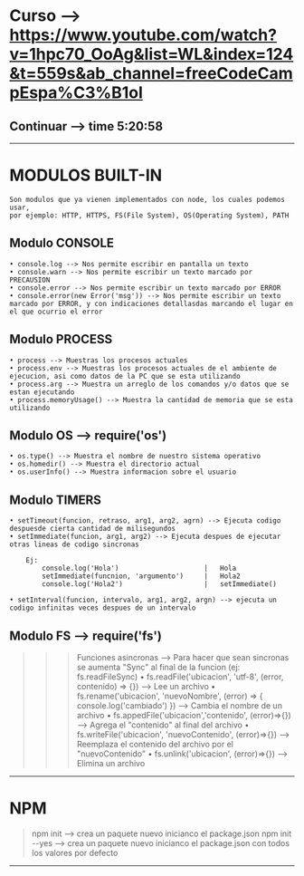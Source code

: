 # Curso --> https://www.youtube.com/watch?v=1hpc70_OoAg&list=WL&index=124&t=559s&ab_channel=freeCodeCampEspa%C3%B1ol

## Continuar --> time 5:20:58

--------------------------------------------------------------------------------------------------------------------------------------------

# MODULOS BUILT-IN
    Son modulos que ya vienen implementados con node, los cuales podemos usar, 
    por ejemplo: HTTP, HTTPS, FS(File System), OS(Operating System), PATH

## Modulo CONSOLE
    • console.log --> Nos permite escribir en pantalla un texto
    • console.warn --> Nos permite escribir un texto marcado por PRECAUSION
    • console.error --> Nos permite escribir un texto marcado por ERROR
    • console.error(new Error('msg')) --> Nos permite escribir un texto marcado por ERROR, y con indicaciones detallasdas marcando el lugar en el que ocurrio el error

## Modulo PROCESS
    • process --> Muestras los procesos actuales
    • process.env --> Muestras los procesos actuales de el ambiente de ejecucion, asi como datos de la PC que se esta utilizando
    • process.arg --> Muestra un arreglo de los comandos y/o datos que se estan ejecutando
    • process.memoryUsage() --> Muestra la cantidad de memoria que se esta utilizando

## Modulo OS --> require('os')
    • os.type() --> Muestra el nombre de nuestro sistema operativo
    • os.homedir() --> Muestra el directorio actual
    • os.userInfo() --> Muestra informacion sobre el usuario

## Modulo TIMERS
    • setTimeout(funcion, retraso, arg1, arg2, agrn) --> Ejecuta codigo despuesde cierta cantidad de milisegundos
    • setImmediate(funcion, arg1, arg2) --> Ejecuta despues de ejecutar otras lineas de codigo sincronas

        Ej: 
            console.log('Hola')                     |   Hola
            setImmediate(funcnion, 'argumento')     |   Hola2
            console.log('Hola2')                    |   setImmediate()

    • setInterval(funcion, intervalo, arg1, arg2, argn) --> ejecuta un codigo infinitas veces despues de un intervalo

## Modulo FS --> require('fs')
>>> Funciones asincronas --> Para hacer que sean sincronas se aumenta "Sync" al final de la funcion (ej: fs.readFileSync)
    • fs.readFile('ubicacion', 'utf-8', (error, contenido) => {}) --> Lee un archivo
    • fs.rename('ubicacion', 'nuevoNombre', (error) => { console.log('cambiado') }) --> Cambia el nombre de un archivo
    • fs.appedFile('ubicacion','contenido', (error)=>{}) --> Agrega el "contenido" al final del archivo
    • fs.writeFile('ubicacion', 'nuevoContenido', (error)=>{}) --> Reemplaza el contenido del archivo por el "nuevoContenido" 
    • fs.unlink('ubicacion', (error)=>{}) --> Elimina un archivo

----------------------------------------------------------------------------------------------------------------------------------
# NPM

> npm init --> crea un paquete nuevo inicianco el package.json
> npm init --yes --> crea un paquete nuevo inicianco el package.json con todos los valores por defecto

----------------------------------------------------------------------------------------------------------------------------------

